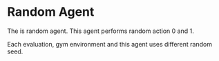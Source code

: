 # Random Agent

The is random agent.
This agent performs random action 0 and 1.

Each evaluation, gym environment and this agent uses different random seed.
